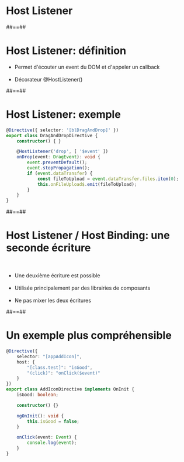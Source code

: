 <!-- .slide: class="transition-bg-grey-1 underline" -->

# Host Listener

##==##

<!-- .slide-->

# Host Listener: définition

- Permet d'écouter un event du DOM et d'appeler un callback <br><br>
- Décorateur @HostListener()

##==##

<!-- .slide: class="inconsolata with-code" -->

# Host Listener: exemple

```typescript
@Directive({ selector: '[blDragAndDrop]' })
export class DragAndDropDirective {
    constructor() { }

    @HostListener('drop', [ '$event' ])
    onDrop(event: DragEvent): void {
        event.preventDefault();
        event.stopPropagation();
        if (event.dataTransfer) {
            const fileToUpload = event.dataTransfer.files.item(0);
            this.onFileUpload$.emit(fileToUpload);
        }
    }
}
```

<!-- .element: class="big-code" -->

##==##

# Host Listener / Host Binding: une seconde écriture

<br>

- Une deuxième écriture est possible <br><br>
- Utilisée principalement par des librairies de composants <br><br>
- Ne pas mixer les deux écritures

##==##

<!-- .slide: class="inconsolata with-code" -->

# Un exemple plus compréhensible

```typescript
@Directive({
    selector: "[appAddIcon]",
    host: {
        "[class.test]": "isGood",
        "(click)": "onClick($event)"
    }
})
export class AddIconDirective implements OnInit {
    isGood: boolean;

    constructor() {}

    ngOnInit(): void {
        this.isGood = false;
    }

    onClick(event: Event) {
        console.log(event);
    }
}
```

<!-- .element: class="small-code" -->
